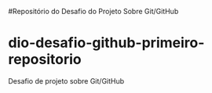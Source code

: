 #Repositório do Desafio do Projeto Sobre Git/GitHub
# dio-desafio-github-primeiro-repositorio
Desafio de projeto sobre Git/GitHub
